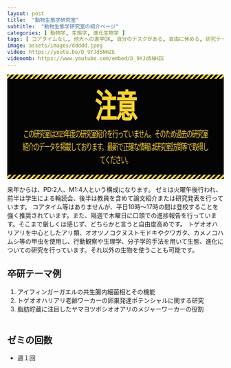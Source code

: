 ```yaml
---
layout: post
title:  "動物生態学研究室"
subtitle:  "動物生態学研究室の紹介ページ"
categories: [ 動物学, 生態学, 進化生物学 ]
tags: [ コアタイムなし, 他大への進学OK, 自分のデスクがある, 自由に休める, 研究テーマを自分で決める, イベントあり ]
image: assets/images/ddddd.jpeg
video: https://youtu.be/D_9YJd5NHZE
videoemb: https://www.youtube.com/embed/D_9YJd5NHZE
---
```


<style>
/* ======================================================================
                          注意                                         
====================================================================== */

.box-alert {
  position: relative;
  padding: 2rem;
  background-color: #040404;
}

.box-alert::before,
.box-alert::after {
  position: absolute;
  height: 10px;
  width: 100%;
  content: '';
}

.box-alert::before {
  top: 0;
  left: 0;
}

.box-alert::after {
  bottom: 0;
  left: 0;
}

.box-alert i {
  margin-right: 0.5rem;
}

.box-alert>a {
  cursor: pointer;
  margin-left: auto;
}

.alert-title,
.box-alert p {
  font-family: 'EVA-マティス-クラシック', 'Noto Serif JP', serif;
  text-align: center;
  transform: scaleY(1.5);
  letter-spacing: -0.1rem;
}

.alert-title {
  font-size: 50px;
  font-weight: 900;
  margin-bottom: 2rem;
}

.box-alert-attention {
  color: #FAD333;
}

.box-alert-attention::before,
.box-alert-attention::after {
  background: repeating-linear-gradient(-45deg, transparent 0 4px, #FAD333 4px 8px);
}
</style>

<!-- ここからMarkdownの内容を記述 -->
<div class="box-alert box-alert-attention">
  <div class="alert-title">注意</div>
  <p>この研究室は2023年度の研究室紹介を行っていません。そのため過去の研究室紹介のデータを掲載しております。最新で正確な情報は研究室訪問等で取得してください。</p>
  <!-- その他の内容をここに追加 -->
</div>

来年からは、PD:2人、M1:4人という構成になります。
ゼミは火曜午後行われ、前半は学生による輪読会、後半は教員を含めて論文紹介または研究発表を行っています。
コアタイム等はありませんが、平日10時〜17時の間は登校することを強く推奨されています。また、隔週で木曜日に口頭での進捗報告を行っています。そこまで厳しくは感じず、どちらかと言うと自由度高めです。
トゲオオハリアリを中心としたアリ類、オオツノコクヌストモドキやクワガタ、カメノコハムシ等の甲虫を使用し、行動観察や生理学、分子学的手法を用いて生態、進化についての研究を行っています。それ以外の生物を使うことも可能です。

## 卒研テーマ例
1. アイフィンガーガエルの共生腸内細菌相とその機能
1. トゲオオハリアリ老齢ワーカーの卵巣発達ポテンシャルに関する研究
1. 脂肪貯蔵に注目したヤマヨツボシオオアリのメジャーワーカーの役割
<br /><br />
   
## ゼミの回数
- 週１回
<br /><br />


